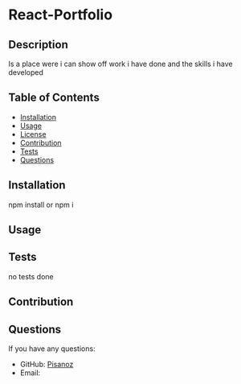 # React-Portfolio  

## Description 

Is a place were i can show off work i have done and the skills i have developed

## Table of Contents

* [Installation](#installation)
* [Usage](#Usage)
* [License](#license)
* [Contribution](#Contribution)
* [Tests](#Tests)
* [Questions](#Questions)

## Installation

npm install or npm i

## Usage 



 

## Tests

no tests done

## Contribution



## Questions

If you have any questions:
  - GitHub: [Pisanoz](https://github.com/Pisanoz)
  - Email: []()

